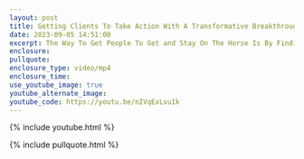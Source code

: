 ```yaml
---
layout: post
title: Getting Clients To Take Action With A Transformative Breakthrough
date: 2023-09-05 14:51:00
excerpt: The Way To Get People To Get and Stay On The Horse Is By Finding Their Pain.
enclosure:
pullquote:
enclosure_type: video/mp4
enclosure_time:
use_youtube_image: true
youtube_alternate_image:
youtube_code: https://youtu.be/nIVqExLvu1k
---
```

{% include youtube.html %}

{% include pullquote.html %}
